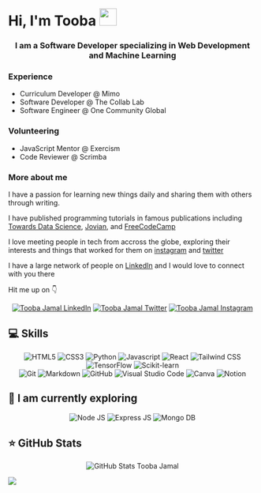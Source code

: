 # Hi, I'm Tooba <img src="https://raw.githubusercontent.com/MartinHeinz/MartinHeinz/master/wave.gif" width="35px">
<h3 align="center">I am a Software Developer specializing in Web Development and Machine Learning</h3>

### Experience
- Curriculum Developer @ Mimo
- Software Developer @ The Collab Lab
- Software Engineer @ One Community Global

### Volunteering
- JavaScript Mentor @ Exercism
- Code Reviewer @ Scrimba

### More about me

I have a passion for learning new things daily and sharing them with others through writing.

I have published programming tutorials in famous publications including [Towards Data Science](https://tooba-jamal.medium.com/), [Jovian](https://tooba-jamal.medium.com/), and [FreeCodeCamp](https://www.freecodecamp.org/news/author/tooba/)

I love meeting people in tech from accross the globe, exploring their interests and things that worked for them on [instagram](https://instagram.com/codingjoyy) and [twitter](https://twitter.com/codingjoyy)

I have a large network of people on [LinkedIn](https://linkedin.com/in/tooba-jamal) and I would love to connect with you there

Hit me up on 👇

<div align="center">
<a href="https://linkedin.com/in/tooba-jamal"><img src="https://img.shields.io/badge/LinkedIn-0077B5?style=for-the-badge&logo=linkedin&logoColor=white" alt="Tooba Jamal LinkedIn"/></a>
<a href="https://twitter.com/codingjoyy"><img src="https://img.shields.io/badge/Twitter-1DA1F2?style=for-the-badge&logo=twitter&logoColor=white" alt="Tooba Jamal Twitter"></a>
<a href="https://instagram.com/codingjoyy"><img src="https://img.shields.io/badge/Instagram-E4405F?style=for-the-badge&logo=instagram&logoColor=white" alt="Tooba Jamal Instagram"></a>
</div>

## 💻 Skills

<div align="center">
  <img src="https://img.shields.io/badge/HTML-239120?style=for-the-badge&logo=html5&logoColor=white" alt="HTML5">
  <img src="https://img.shields.io/badge/CSS-239120?&style=for-the-badge&logo=css3&logoColor=white" alt="CSS3">
  <img src="https://img.shields.io/badge/Python-3776AB?style=for-the-badge&logo=python&logoColor=white" alt="Python">
  <img src="https://img.shields.io/badge/JavaScript-F7DF1E?style=for-the-badge&logo=javascript&logoColor=black" alt="Javascript">
  <img src="https://img.shields.io/badge/React-20232A?style=for-the-badge&logo=react&logoColor=61DAFB" alt="React">
  <img src="https://img.shields.io/badge/Tailwind_CSS-38B2AC?style=for-the-badge&logo=tailwind-css&logoColor=white" alt="Tailwind CSS">
  <img src="https://img.shields.io/badge/TensorFlow-FF6F00?style=for-the-badge&logo=tensorflow&logoColor=white" alt="TensorFlow">
  <img src="https://img.shields.io/badge/scikit--learn-%23F7931E.svg?style=for-the-badge&logo=scikit-learn&logoColor=white" alt="Scikit-learn">
  <br>
  <img src="https://img.shields.io/badge/GIT-E44C30?style=for-the-badge&logo=git&logoColor=white" alt="Git">
  <img src="https://img.shields.io/badge/Markdown-000000?style=for-the-badge&logo=markdown&logoColor=white" alt="Markdown">
  <img src="https://img.shields.io/badge/GitHub-100000?style=for-the-badge&logo=github&logoColor=white" alt="GitHub">
  <img src="https://img.shields.io/badge/Visual_Studio_Code-0078D4?style=for-the-badge&logo=visual%20studio%20code&logoColor=white" alt="Visual Studio Code">
  <img src="https://img.shields.io/badge/-Canva-FB750B?logo=canva&logoColor=00C4CC&style=for-the-badge&logoWidth=30" alt="Canva">
  <img src="https://img.shields.io/badge/Notion-000000?style=for-the-badge&logo=notion&logoColor=white" alt="Notion">
</div>

 ## 🚀 I am currently exploring

<div align="center">
  <img src="https://img.shields.io/badge/Node.js-43853D?style=for-the-badge&logo=node.js&logoColor=white" alt="Node JS">
  <img src="https://img.shields.io/badge/Express.js-404D59?style=for-the-badge" alt="Express JS">
  <img src="https://img.shields.io/badge/MongoDB-4EA94B?style=for-the-badge&logo=mongodb&logoColor=white" alt="Mongo DB">
</div>

## ⭐ GitHub Stats

<div align="center">
  <img src="https://github-readme-stats.vercel.app/api/?username=toobajamal&count_private=true&bg_color=6C3483&hide_border=true&title_color=F5EEF8&text_color=EC7063&show_icons=true&icon_color=F7DC6F""https://github.com/anuraghazra/github-readme-stats" alt="GitHub Stats Tooba Jamal">
</div>


[![](https://holopin.me/tooba)](https://holopin.io/@tooba)
